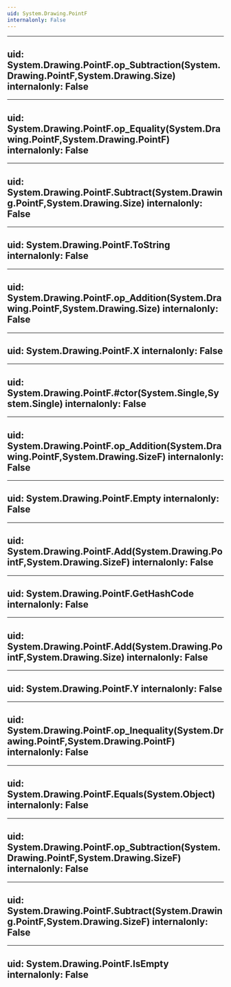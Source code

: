 ```yaml
---
uid: System.Drawing.PointF
internalonly: False
---
```


---
uid: System.Drawing.PointF.op_Subtraction(System.Drawing.PointF,System.Drawing.Size)
internalonly: False
---

---
uid: System.Drawing.PointF.op_Equality(System.Drawing.PointF,System.Drawing.PointF)
internalonly: False
---

---
uid: System.Drawing.PointF.Subtract(System.Drawing.PointF,System.Drawing.Size)
internalonly: False
---

---
uid: System.Drawing.PointF.ToString
internalonly: False
---

---
uid: System.Drawing.PointF.op_Addition(System.Drawing.PointF,System.Drawing.Size)
internalonly: False
---

---
uid: System.Drawing.PointF.X
internalonly: False
---

---
uid: System.Drawing.PointF.#ctor(System.Single,System.Single)
internalonly: False
---

---
uid: System.Drawing.PointF.op_Addition(System.Drawing.PointF,System.Drawing.SizeF)
internalonly: False
---

---
uid: System.Drawing.PointF.Empty
internalonly: False
---

---
uid: System.Drawing.PointF.Add(System.Drawing.PointF,System.Drawing.SizeF)
internalonly: False
---

---
uid: System.Drawing.PointF.GetHashCode
internalonly: False
---

---
uid: System.Drawing.PointF.Add(System.Drawing.PointF,System.Drawing.Size)
internalonly: False
---

---
uid: System.Drawing.PointF.Y
internalonly: False
---

---
uid: System.Drawing.PointF.op_Inequality(System.Drawing.PointF,System.Drawing.PointF)
internalonly: False
---

---
uid: System.Drawing.PointF.Equals(System.Object)
internalonly: False
---

---
uid: System.Drawing.PointF.op_Subtraction(System.Drawing.PointF,System.Drawing.SizeF)
internalonly: False
---

---
uid: System.Drawing.PointF.Subtract(System.Drawing.PointF,System.Drawing.SizeF)
internalonly: False
---

---
uid: System.Drawing.PointF.IsEmpty
internalonly: False
---

